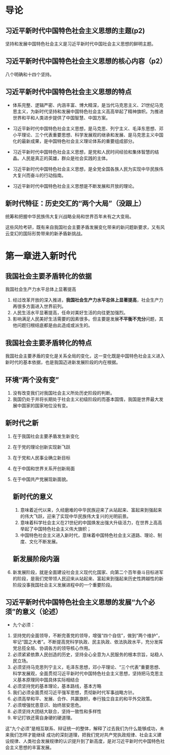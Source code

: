 # 导论

## 习近平新时代中国特色社会主义思想的主题(p2)

坚持和发展中国特色社会主义是习近平新时代中国社会主义思想的鲜明主题。

## 习近平新时代中国特色社会主义思想的核心内容（p2）



八个明确和十四个坚持。
## 习近平新时代中国特色社会主义思想的特点

   - 体系完整、逻辑严密、内涵丰富、博大精深，是当代马克思主义、21世纪马克思主义，为新时代坚持和发展中国特色社会主义高高举起了精神旗帜。为推进世界和平和人类进步提供了中国智慧、中国方案。

   - 习近平新时代中国特色社会主义思想，是马克思、列宁主义、毛泽东思想、邓小平理论、三个代表重要思想、科学发展观的继承和发展、是马克思主义中国化的最新成果，是中国特色社会主义理论体系的重要组成部分。

   - 习近平新时代中国特色社会主义思想，是党和人民时间经验和集体智慧的结晶。人民是真正的英雄，群众是社会实践的主体。

   - 习近平新时代中国特色社会主义思想，是全党全国各族人民为实现中华民族伟大复兴而奋斗的行动指南。

   - 习近平新时代中国特色社会主义思想是不断发展和开放的理论。

## 新时代特征：历史交汇的“两个大局”（没跟上）



统筹和把握中华民族伟大复兴战略全局和世界百年未有之大变局。

这些风险考研，既有来自我国社会主要矛盾发展变化带来的新问题新要求，又有风云变幻的国际形势带来的新矛盾新挑战。


# 第一章进入新时代

## 我国社会主要矛盾转化的依据

我国社会生产力水平总体上显著提高

1. 经过改革开放的深入推进，**我国社会生产力水平总体上显著提高**，社会生产力再很多方面进入世界前列。
2. 人民生活水平显著提高，任命对美好生活的向往更加强烈。
3. 影响满足人民美好生活需要的因素很多。但主要是发展**不平衡不充分**问题，其他问题归根结底都是由此造成或派生的。

## 我国社会主要矛盾转化的特点



我国社会主要矛盾的变化是关系全局的变化，这一变化既是中国特色社会主义进入新时代的基本依据，也是我国迈进新发展阶段的内在根据。

## 环境“两个没有变”



1. 没有改变我们对我国社会主义所处历史阶段的判断。
2. 我国仍处于并将长期处于社会主义初级阶段的而基本国情，我国是世界最大发展中国家的国家地位没有变。

## 新时代之新

1. 在于我国社会主要矛盾发生新变化

2. 在于党的理论创新实现新飞跃

3. 在于党和人民事业确立新目标

4. 在于中国和世界关系开创新局面

5. 在于中国共产党展现新面貌。

   ## 新时代的意义

   1. 意味着近代以来，久经磨难的中华民族迎来了从站起来、富起来到强起来的伟大飞跃，迎来了实现中华民族伟大复兴的光明前景。
   2. 意味着科学社会主义在21世纪的中国焕发出强大升级活力，在世界上高高举起了中国特色社会主义伟大旗帜；
   3. 中国特色社会主义进入新时代，意味着中国特色社会主义道路、理论、制度、文化不断发展。

   ## 新发展阶段内涵

1. 新发展阶段，就是全面建设社会主义现代化国家、向第二个百年奋斗目标进军的阶段，是我们党带领人民迎来从站起来、富起来到强起来历史性跨越性的新阶段没事我国社会主义发展进程中的一个重要阶段。

   


## 习近平新时代中国特色社会主义思想的发展“九个必须”的意义（论述）



- 九个必须：

1. 坚持党的全面领导，不断完善党的领导，增强“四个自信”，做到“两个维护”，牢记“国之大者”。不断提高党科学执政、民主执政、依法执政水平，充分发挥党总揽全局、协调各方的领导核心作用。
2. 必须紧紧依靠人民创造的历史，坚持全心全意为人民服务的根本宗旨，站稳人民立场。
3. 必须坚持马克思列宁主义，毛泽东思想，邓小平理论、“三个代表”重要思想、科学发展观，全面贯彻习近平新时代中国特色社会主义思想，坚持把马克思主义基本原理同中国具体实际相结合
4. 必须坚持党的基本理论，基本路线，基本方略
5. 我们必须全面贯彻习近平强军思想，贯彻新时代军事战略方针。
6. 必须高举和平、发展、合作、共赢旗帜，奉行独立自主的和平外交政策。
7. 必须增强忧患意识、始终居安思危。
8. 必须坚持大团结大联合，坚持一致性和多样性
9. 牢记打铁还需自身硬的硬道理。

这“九个必须”是相互联系、辩证统一的整体，解释了过去我们为什么能够成功，未来我们怎样才能继续 成功的深刻道理，把我们党对共产党执政规律、社会主义建设规律、人类社会发展规律的认识提升到了新高度，是对习近平新时代中国特色社会主义思想的丰富发展。














